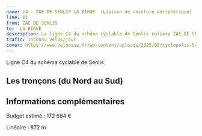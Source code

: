 ```yaml
---
name: C4 - ZAE DE SENLIS LA BIGUE  (Liaison de ceinture périphérique)
line: 61
from: ZAE DE SENLIS
to:  LA BIGUE 
description: La ligne C4 du schéma cyclable de Senlis reliera ZAE DE SENLIS à LA BIGUE 
trafic: inconnu vélos/jour
cover: https://www.velooise.fr/wp-content/uploads/2025/08/cyclopolis-Senlis-C4.jpg
---
```

Ligne C4 du schéma cyclable de Senlis
## Les tronçons (du Nord au Sud)

## Informations complémentaires

Budget estimé : 172 684 €

Linéaire : 872 m

